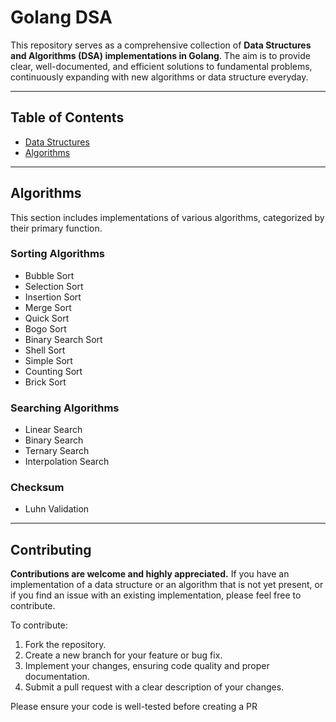# Golang DSA

This repository serves as a comprehensive collection of **Data Structures and Algorithms (DSA) implementations in Golang**. The aim is to provide clear, well-documented, and efficient solutions to fundamental problems, continuously expanding with new algorithms or data structure everyday.

---

## Table of Contents

* [Data Structures](#data-structures)
* [Algorithms](#algorithms)

---

## Algorithms

This section includes implementations of various algorithms, categorized by their primary function.

### Sorting Algorithms

* Bubble Sort
* Selection Sort
* Insertion Sort
* Merge Sort
* Quick Sort
* Bogo Sort
* Binary Search Sort
* Shell Sort
* Simple Sort
* Counting Sort
* Brick Sort

### Searching Algorithms

* Linear Search
* Binary Search
* Ternary Search
* Interpolation Search

### Checksum
* Luhn Validation

---

## Contributing

**Contributions are welcome and highly appreciated.** If you have an implementation of a data structure or an algorithm that is not yet present, or if you find an issue with an existing implementation, please feel free to contribute.

To contribute:

1.  Fork the repository.
2.  Create a new branch for your feature or bug fix.
3.  Implement your changes, ensuring code quality and proper documentation.
4.  Submit a pull request with a clear description of your changes.

Please ensure your code is well-tested before creating a PR
